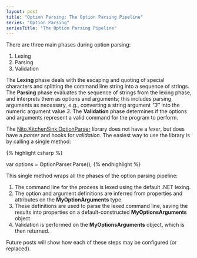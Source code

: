 ```yaml
---
layout: post
title: "Option Parsing: The Option Parsing Pipeline"
series: "Option Parsing"
seriesTitle: "The Option Parsing Pipeline"
---
```

There are three main phases during option parsing:

1. Lexing
1. Parsing
1. Validation

The **Lexing** phase deals with the escaping and quoting of special characters and splitting the command line string into a sequence of strings. The **Parsing** phase evaluates the sequence of strings from the lexing phase, and interprets them as options and arguments; this includes parsing arguments as necessary, e.g., converting a string argument _"3"_ into the numeric argument value _3_. The **Validation** phase determines if the options and arguments represent a valid command for the program to perform.

The [Nito.KitchenSink.OptionParser](http://nuget.org/List/Packages/Nito.KitchenSink.OptionParsing) library does not have a _lexer_, but does have a _parser_ and hooks for _validation_. The easiest way to use the library is by calling a single method:

{% highlight csharp %}

var options = OptionParser.Parse<MyOptionArguments>();
{% endhighlight %}

This single method wraps all the phases of the option parsing pipeline:

 1. The command line for the process is lexed using the default .NET lexing.
 1. The option and argument definitions are inferred from properties and attributes on the **MyOptionArguments** type.
 1. These definitions are used to parse the lexed command line, saving the results into properties on a default-constructed **MyOptionsArguments** object.
 1. Validation is performed on the **MyOptionsArguments** object, which is then returned.

Future posts will show how each of these steps may be configured (or replaced).

